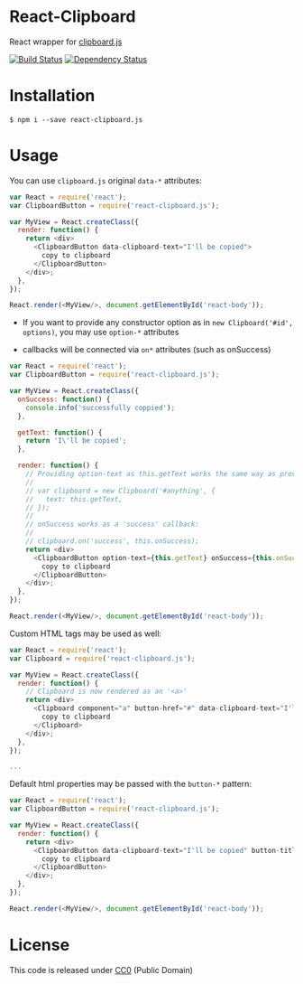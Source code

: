 # React-Clipboard

React wrapper for [clipboard.js](http://zenorocha.github.io/clipboard.js/)

[![Build
Status](https://travis-ci.org/nihey/react-clipboard.svg)](https://travis-ci.org/nihey/react-clipboard)
[![Dependency
Status](https://david-dm.org/nihey/react-clipboard.js.png)](https://david-dm.org/nihey/react-clipboard.js)

# Installation
```
$ npm i --save react-clipboard.js
```

# Usage
You can use `clipboard.js` original `data-*` attributes:
```javascript
var React = require('react');
var ClipboardButton = require('react-clipboard.js');

var MyView = React.createClass({
  render: function() {
    return <div>
      <ClipboardButton data-clipboard-text="I'll be copied">
        copy to clipboard
      </ClipboardButton>
    </div>;
  },
});

React.render(<MyView/>, document.getElementById('react-body'));
```

- If you want to provide any constructor option as in `new Clipboard('#id', options)`,
  you may use `option-*` attributes

- callbacks will be connected via `on*` attributes (such as onSuccess)
```javascript
var React = require('react');
var ClipboardButton = require('react-clipboard.js');

var MyView = React.createClass({
  onSuccess: function() {
    console.info('successfully coppied');
  },

  getText: function() {
    return 'I\'ll be copied';
  },

  render: function() {
    // Providing option-text as this.getText works the same way as providing:
    //
    // var clipboard = new Clipboard('#anything', {
    //   text: this.getText,
    // });
    //
    // onSuccess works as a 'success' callback:
    //
    // clipboard.on('success', this.onSuccess);
    return <div>
      <ClipboardButton option-text={this.getText} onSuccess={this.onSuccess}>
        copy to clipboard
      </ClipboardButton>
    </div>;
  },
});

React.render(<MyView/>, document.getElementById('react-body'));
```

Custom HTML tags may be used as well:
```javascript
var React = require('react');
var Clipboard = require('react-clipboard.js');

var MyView = React.createClass({
  render: function() {
    // Clipboard is now rendered as an '<a>'
    return <div>
      <Clipboard component="a" button-href="#" data-clipboard-text="I'll be copied">
        copy to clipboard
      </Clipboard>
    </div>;
  },
});

...
```

Default html properties may be passed with the `button-*` pattern:
```javascript
var React = require('react');
var ClipboardButton = require('react-clipboard.js');

var MyView = React.createClass({
  render: function() {
    return <div>
      <ClipboardButton data-clipboard-text="I'll be copied" button-title="I'm a tooltip">
        copy to clipboard
      </ClipboardButton>
    </div>;
  },
});

React.render(<MyView/>, document.getElementById('react-body'));
```

# License

This code is released under
[CC0](http://creativecommons.org/publicdomain/zero/1.0/) (Public Domain)
